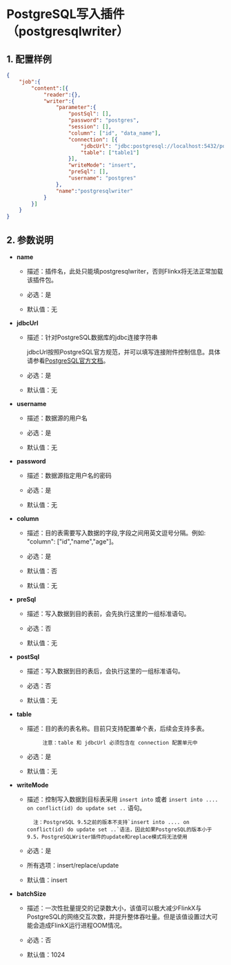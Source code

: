 # PostgreSQL写入插件（postgresqlwriter）

## 1. 配置样例
```json
{
	"job":{
		"content":[{
			"reader":{},
			"writer":{
				"parameter":{
					"postSql": [],
					"password": "postgres",
					"session": [],
					"column": ["id", "data_name"],
					"connection": [{
						"jdbcUrl": "jdbc:postgresql://localhost:5432/postgres",
						"table": ["table1"]
					}],
					"writeMode": "insert",
					"preSql": [],
					"username": "postgres"
				},
				"name":"postgresqlwriter"
			}
		}]
	}
}
```


## 2. 参数说明

* **name**

 	* 描述：插件名，此处只能填postgresqlwriter，否则Flinkx将无法正常加载该插件包。
	* 必选：是 <br />

	* 默认值：无 <br />

* **jdbcUrl**

	* 描述：针对PostgreSQL数据库的jdbc连接字符串

		jdbcUrl按照PostgreSQL官方规范，并可以填写连接附件控制信息。具体请参看[PostgreSQL官方文档](https://jdbc.postgresql.org/documentation/head/connect.html)。

	* 必选：是 <br />

	* 默认值：无 <br />

* **username**

	* 描述：数据源的用户名 <br />

	* 必选：是 <br />

	* 默认值：无 <br />

* **password**

	* 描述：数据源指定用户名的密码 <br />

	* 必选：是 <br />

	* 默认值：无 <br />

* **column**

	* 描述：目的表需要写入数据的字段,字段之间用英文逗号分隔。例如: "column": ["id","name","age"]。
	
	* 必选：是 <br />

	* 默认值：否 <br />

	* 默认值：无 <br />

* **preSql**

	* 描述：写入数据到目的表前，会先执行这里的一组标准语句。
	
	* 必选：否 <br />

	* 默认值：无 <br />

* **postSql**

	* 描述：写入数据到目的表后，会执行这里的一组标准语句。

	* 必选：否 <br />

	* 默认值：无 <br />

* **table**

	* 描述：目的表的表名称。目前只支持配置单个表，后续会支持多表。

               注意：table 和 jdbcUrl 必须包含在 connection 配置单元中

	* 必选：是 <br />

	* 默认值：无 <br />

* **writeMode**

	* 描述：控制写入数据到目标表采用 `insert into` 或者 `insert into .... on conflict(id) do update set ..` 语句。<br />
	        
	        注：PostgreSQL 9.5之前的版本不支持`insert into .... on conflict(id) do update set ..`语法，因此如果PostgreSQL的版本小于9.5，PostgreSQLWriter插件的update和replace模式将无法使用

	* 必选：是 <br />
	
	* 所有选项：insert/replace/update <br />

	* 默认值：insert <br />

* **batchSize**

	* 描述：一次性批量提交的记录数大小，该值可以极大减少FlinkX与PostgreSQL的网络交互次数，并提升整体吞吐量。但是该值设置过大可能会造成FlinkX运行进程OOM情况。<br />

	* 必选：否 <br />

	* 默认值：1024 <br />